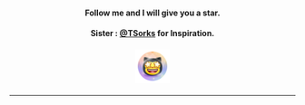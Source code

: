 #### <p align="center"> Follow me and I will give you a star. </p>

#### <p align="center">Sister : [@TSorks](https://github.com/TSorks) for Inspiration.</p>

#### <p align="center"><img src="https://github.com/Famixy/Famixy/blob/master/assets/StarsTruck.png" width="60px"></p>

---

